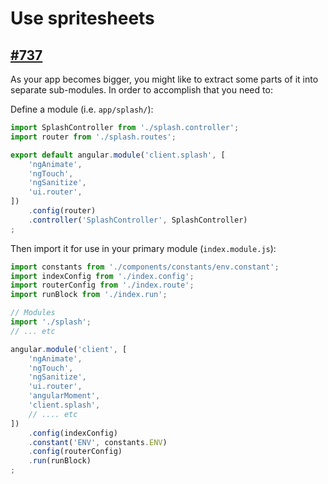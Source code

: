 # Use spritesheets

## [#737](https://github.com/Swiip/generator-gulp-angular/issues/737)

As your app becomes bigger, you might like to extract some parts of it into separate sub-modules.
In order to accomplish that you need to:

Define a module (i.e. `app/splash/`):

```js
import SplashController from './splash.controller';
import router from './splash.routes';

export default angular.module('client.splash', [
    'ngAnimate',
    'ngTouch',
    'ngSanitize',
    'ui.router',
])
    .config(router)
    .controller('SplashController', SplashController)
;
```

Then import it for use in your primary module (`index.module.js`):

```js
import constants from './components/constants/env.constant';
import indexConfig from './index.config';
import routerConfig from './index.route';
import runBlock from './index.run';

// Modules
import './splash';
// ... etc

angular.module('client', [
    'ngAnimate',
    'ngTouch',
    'ngSanitize',
    'ui.router',
    'angularMoment',
    'client.splash',
    // .... etc
])
    .config(indexConfig)
    .constant('ENV', constants.ENV)
    .config(routerConfig)
    .run(runBlock)
;
```

